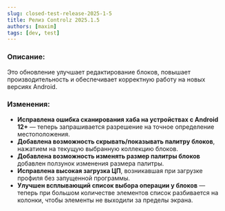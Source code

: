 ```yaml
---
slug: closed-test-release-2025-1-5
title: Релиз Controlz 2025.1.5
authors: [maxim]
tags: [dev, test]
---
```


### Описание:

Это обновление улучшает редактирование блоков, повышает производительность и обеспечивает корректную работу на новых версиях Android.

<!-- truncate -->

### Изменения:

- **Исправлена ошибка сканирования хаба на устройствах с Android 12+** — теперь запрашивается разрешение на точное определение местоположения.
- **Добавлена возможность скрывать/показывать палитру блоков**, нажатием на текущую выбранную коллекцию блоков.
- **Добавлена возможность изменять размер палитры блоков** добавлен ползунок изменения размера палитры.
- **Исправлена высокая загрузка ЦП**, возникавшая при загрузке профиля без запущенной программы.
- **Улучшен всплывающий список выбора операции у блоков** — теперь при большом количестве элементов список разбивается на колонки, чтобы элементы не выходили за пределы экрана.
